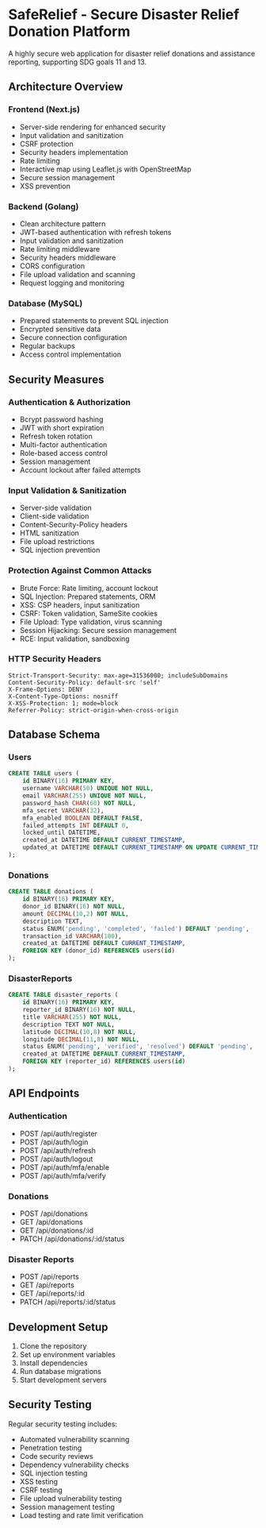# SafeRelief - Secure Disaster Relief Donation Platform

A highly secure web application for disaster relief donations and assistance reporting, supporting SDG goals 11 and 13.

## Architecture Overview

### Frontend (Next.js)
- Server-side rendering for enhanced security
- Input validation and sanitization
- CSRF protection
- Security headers implementation
- Rate limiting
- Interactive map using Leaflet.js with OpenStreetMap
- Secure session management
- XSS prevention

### Backend (Golang)
- Clean architecture pattern
- JWT-based authentication with refresh tokens
- Input validation and sanitization
- Rate limiting middleware
- Security headers middleware
- CORS configuration
- File upload validation and scanning
- Request logging and monitoring

### Database (MySQL)
- Prepared statements to prevent SQL injection
- Encrypted sensitive data
- Secure connection configuration
- Regular backups
- Access control implementation

## Security Measures

### Authentication & Authorization
- Bcrypt password hashing
- JWT with short expiration
- Refresh token rotation
- Multi-factor authentication
- Role-based access control
- Session management
- Account lockout after failed attempts

### Input Validation & Sanitization
- Server-side validation
- Client-side validation
- Content-Security-Policy headers
- HTML sanitization
- File upload restrictions
- SQL injection prevention

### Protection Against Common Attacks
- Brute Force: Rate limiting, account lockout
- SQL Injection: Prepared statements, ORM
- XSS: CSP headers, input sanitization
- CSRF: Token validation, SameSite cookies
- File Upload: Type validation, virus scanning
- Session Hijacking: Secure session management
- RCE: Input validation, sandboxing

### HTTP Security Headers
```
Strict-Transport-Security: max-age=31536000; includeSubDomains
Content-Security-Policy: default-src 'self'
X-Frame-Options: DENY
X-Content-Type-Options: nosniff
X-XSS-Protection: 1; mode=block
Referrer-Policy: strict-origin-when-cross-origin
```

## Database Schema

### Users
```sql
CREATE TABLE users (
    id BINARY(16) PRIMARY KEY,
    username VARCHAR(50) UNIQUE NOT NULL,
    email VARCHAR(255) UNIQUE NOT NULL,
    password_hash CHAR(60) NOT NULL,
    mfa_secret VARCHAR(32),
    mfa_enabled BOOLEAN DEFAULT FALSE,
    failed_attempts INT DEFAULT 0,
    locked_until DATETIME,
    created_at DATETIME DEFAULT CURRENT_TIMESTAMP,
    updated_at DATETIME DEFAULT CURRENT_TIMESTAMP ON UPDATE CURRENT_TIMESTAMP
);
```

### Donations
```sql
CREATE TABLE donations (
    id BINARY(16) PRIMARY KEY,
    donor_id BINARY(16) NOT NULL,
    amount DECIMAL(10,2) NOT NULL,
    description TEXT,
    status ENUM('pending', 'completed', 'failed') DEFAULT 'pending',
    transaction_id VARCHAR(100),
    created_at DATETIME DEFAULT CURRENT_TIMESTAMP,
    FOREIGN KEY (donor_id) REFERENCES users(id)
);
```

### DisasterReports
```sql
CREATE TABLE disaster_reports (
    id BINARY(16) PRIMARY KEY,
    reporter_id BINARY(16) NOT NULL,
    title VARCHAR(255) NOT NULL,
    description TEXT NOT NULL,
    latitude DECIMAL(10,8) NOT NULL,
    longitude DECIMAL(11,8) NOT NULL,
    status ENUM('pending', 'verified', 'resolved') DEFAULT 'pending',
    created_at DATETIME DEFAULT CURRENT_TIMESTAMP,
    FOREIGN KEY (reporter_id) REFERENCES users(id)
);
```

## API Endpoints

### Authentication
- POST /api/auth/register
- POST /api/auth/login
- POST /api/auth/refresh
- POST /api/auth/logout
- POST /api/auth/mfa/enable
- POST /api/auth/mfa/verify

### Donations
- POST /api/donations
- GET /api/donations
- GET /api/donations/:id
- PATCH /api/donations/:id/status

### Disaster Reports
- POST /api/reports
- GET /api/reports
- GET /api/reports/:id
- PATCH /api/reports/:id/status

## Development Setup

1. Clone the repository
2. Set up environment variables
3. Install dependencies
4. Run database migrations
5. Start development servers

## Security Testing

Regular security testing includes:
- Automated vulnerability scanning
- Penetration testing
- Code security reviews
- Dependency vulnerability checks
- SQL injection testing
- XSS testing
- CSRF testing
- File upload vulnerability testing
- Session management testing
- Load testing and rate limit verification